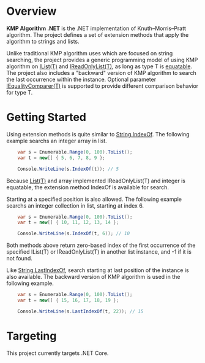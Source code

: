 # Overview

**KMP Algorithm .NET** is the .NET implementation of Knuth–Morris–Pratt algorithm. The project defines a set of extension methods that apply the algorithm to strings and lists.

Unlike traditional KMP algorithm uses which are focused on string searching, the project provides a generic programming model of using KMP algorithm on [IList(T)](https://docs.microsoft.com/en-us/dotnet/core/api/system.collections.generic.ilist-1) and [IReadOnlyList(T)](https://docs.microsoft.com/en-us/dotnet/core/api/system.collections.generic.ireadonlylist-1), as long as type T is [equatable](https://docs.microsoft.com/en-us/dotnet/core/api/system.iequatable-1). The project also includes a "backward" version of KMP algorithm to search the last occurrence within the instance. Optional parameter [IEqualityComparer(T)](https://docs.microsoft.com/en-us/dotnet/core/api/system.collections.generic.iequalitycomparer-1) is supported to provide different comparison behavior for type T.

# Getting Started

Using extension methods is quite similar to [String.IndexOf](https://docs.microsoft.com/en-us/dotnet/core/api/system.string#System_String_IndexOf_System_String_). The following example searchs an integer array in list.

```cs
    var s = Enumerable.Range(0, 100).ToList();
    var t = new[] { 5, 6, 7, 8, 9 };

    Console.WriteLine(s.IndexOf(t)); // 5
```
Because [List(T)](https://docs.microsoft.com/en-us/dotnet/core/api/system.collections.generic.list-1) and array implemented IReadOnlyList(T) and integer is equatable, the extension method IndexOf is available for search.

Starting at a specified position is also allowed. The following example searchs an integer collection in list, starting at index 6.
```cs
    var s = Enumerable.Range(0, 100).ToList();
    var t = new[] { 10, 11, 12, 13, 14 };

    Console.WriteLine(s.IndexOf(t, 6)); // 10
```
Both methods above return zero-based index of the first occurrence of the specified IList(T) or IReadOnlyList(T) in another list instance, and -1 if it is not found.

Like [String.LastIndexOf](https://docs.microsoft.com/en-us/dotnet/core/api/system.string#System_String_LastIndexOf_System_String_), search starting at last position of the instance is also available. The backward version of KMP algorithm is used in the following example. 
```cs
    var s = Enumerable.Range(0, 100).ToList();
    var t = new[] { 15, 16, 17, 18, 19 };

    Console.WriteLine(s.LastIndexOf(t, 22)); // 15
``` 

# Targeting

This project currently targets .NET Core.

